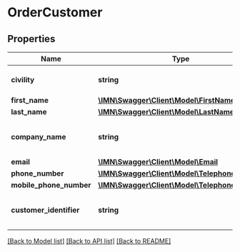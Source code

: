 # OrderCustomer

## Properties
Name | Type | Description | Notes
------------ | ------------- | ------------- | -------------
**civility** | **string** | The civility of the person | [optional] 
**first_name** | [**\IMN\Swagger\Client\Model\FirstName**](FirstName.md) |  | [optional] 
**last_name** | [**\IMN\Swagger\Client\Model\LastName**](LastName.md) |  | [optional] 
**company_name** | **string** | The company name of the person | [optional] 
**email** | [**\IMN\Swagger\Client\Model\Email**](Email.md) |  | [optional] 
**phone_number** | [**\IMN\Swagger\Client\Model\TelephoneNumber**](TelephoneNumber.md) |  | [optional] 
**mobile_phone_number** | [**\IMN\Swagger\Client\Model\TelephoneNumber**](TelephoneNumber.md) |  | [optional] 
**customer_identifier** | **string** | The buyer identifier for this order | [optional] 

[[Back to Model list]](../README.md#documentation-for-models) [[Back to API list]](../README.md#documentation-for-api-endpoints) [[Back to README]](../README.md)


